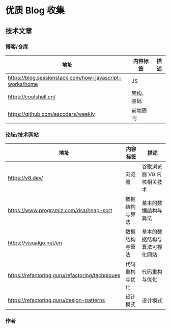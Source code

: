 # 优质 Blog 收集

## 技术文章

### 博客/仓库

| 地址                                                    | 内容标签   | 描述 |
| ------------------------------------------------------- | ---------- | ---- |
| https://blog.sessionstack.com/how-javascript-works/home | JS         |
| https://coolshell.cn/                                   | 架构、基础 |
| https://github.com/ascoders/weekly                      | 前端周刊   |

### 论坛/技术网站

| 地址                                            | 内容标签       | 描述                           |
| ----------------------------------------------- | -------------- | ------------------------------ |
| https://v8.dev/                                 | 浏览器         | 谷歌浏览器 V8 内核相关技术     |
| https://www.programiz.com/dsa/heap-sort         | 数据结构与算法 | 基本的数据结构与算法           |
| https://visualgo.net/en                         | 数据结构与算法 | 基本的数据结构与算法可视化网站 |
| https://refactoring.guru/refactoring/techniques | 代码重构与优化 | 代码重构与优化                 |
| https://refactoring.guru/design-patterns        | 设计模式       | 设计模式                       |

### 作者
